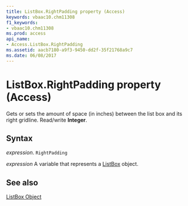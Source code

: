 ```yaml
---
title: ListBox.RightPadding property (Access)
keywords: vbaac10.chm11308
f1_keywords:
- vbaac10.chm11308
ms.prod: access
api_name:
- Access.ListBox.RightPadding
ms.assetid: aacb7180-a9f3-9450-dd2f-35f21768a9c7
ms.date: 06/08/2017
---
```



# ListBox.RightPadding property (Access)

Gets or sets the amount of space (in inches) between the list box and its right gridline. Read/write  **Integer**.


## Syntax

 _expression_. `RightPadding`

 _expression_ A variable that represents a [ListBox](Access.ListBox.md) object.


## See also


[ListBox Object](Access.ListBox.md)

